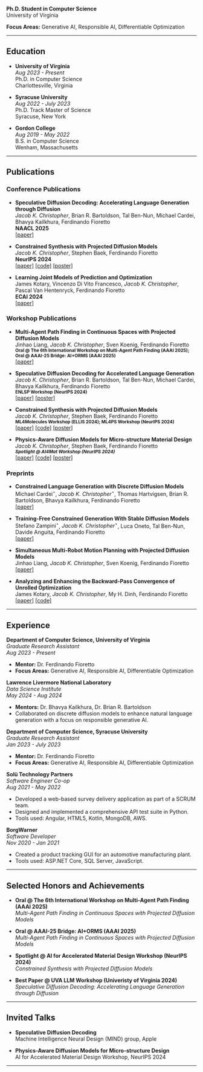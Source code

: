**Ph.D. Student in Computer Science**  
University of Virginia  

**Focus Areas:** Generative AI, Responsible AI, Differentiable Optimization  

---

## Education

- **University of Virginia**  
  *Aug 2023 - Present*  
  Ph.D. in Computer Science  
  Charlottesville, Virginia  

- **Syracuse University**  
  *Aug 2022 - July 2023*  
  Ph.D. Track Master of Science  
  Syracuse, New York  

- **Gordon College**  
  *Aug 2019 - May 2022*  
  B.S. in Computer Science  
  Wenham, Massachusetts  

---

## Publications

### Conference Publications

- **Speculative Diffusion Decoding: Accelerating Language Generation through Diffusion**  
  *Jacob K. Christopher*, Brian R. Bartoldson, Tal Ben-Nun, Michael Cardei, Bhavya Kailkhura, Ferdinando Fioretto  
  **NAACL 2025**  
  [[paper]](https://arxiv.org/abs/2408.05636)

- **Constrained Synthesis with Projected Diffusion Models**  
  *Jacob K. Christopher*, Stephen Baek, Ferdinando Fioretto  
  **NeurIPS 2024**  
  [[paper]](https://arxiv.org/abs/2402.03559) [[code]](https://github.com/RAISELab-atUVA/Projected-Diffusion) [[poster]](https://neurips.cc/virtual/2024/poster/95942)

- **Learning Joint Models of Prediction and Optimization**  
  James Kotary, Vincenzo Di Vito Francesco, *Jacob K. Christopher*, Pascal Van Hentenryck, Ferdinando Fioretto  
  **ECAI 2024**  
  [[paper]](https://arxiv.org/abs/2409.04898)

### Workshop Publications

- **Multi-Agent Path Finding in Continuous Spaces with Projected Diffusion Models**  
  Jinhao Liang, *Jacob K. Christopher*, Sven Koenig, Ferdinando Fioretto  
  <small>**Oral @ The 6th International Workshop on Multi-Agent Path Finding (AAAI 2025); Oral @ AAAI-25 Bridge: AI+ORMS (AAAI 2025)**</small>  
  [[paper]](https://arxiv.org/abs/2412.17993)

- **Speculative Diffusion Decoding for Accelerated Language Generation**  
  *Jacob K. Christopher*, Brian R. Bartoldson, Tal Ben-Nun, Michael Cardei, Bhavya Kailkhura, Ferdinando Fioretto  
  <small>**ENLSP Workshop (NeurIPS 2024)**</small>  
  [[paper]](https://neurips2024-enlsp.github.io/papers/paper_68.pdf) [[poster]](https://neurips.cc/virtual/2024/poster/106484)

- **Constrained Synthesis with Projected Diffusion Models**  
  *Jacob K. Christopher*, Stephen Baek, Ferdinando Fioretto  
  <small>**ML4Molecules Workshop (ELLIS 2024); ML4PS Workshop (NeurIPS 2024)**</small>  
  [[paper]](https://arxiv.org/abs/2402.03559) [[code]](https://github.com/RAISELab-atUVA/Projected-Diffusion) [[poster]](https://neurips.cc/virtual/2024/poster/100112)

- **Physics-Aware Diffusion Models for Micro-structure Material Design**  
  *Jacob K. Christopher*, Stephen Baek, Ferdinando Fioretto  
  <small>***Spotlight @ AI4Mat Workshop (NeurIPS 2024)***</small>  
  [[paper]](https://openreview.net/pdf?id=l13UI4nvGz) [[code]](https://github.com/RAISELab-atUVA/Projected-Diffusion) [[poster]](https://neurips.cc/virtual/2024/poster/103734)

### Preprints

- **Constrained Language Generation with Discrete Diffusion Models**  
  $\text{Michael Cardei}^\star$, $\textit{Jacob K. Christopher}^\star$, Thomas Hartvigsen, Brian R. Bartoldson, Bhavya Kailkhura, Ferdinando Fioretto  
  [[paper]](https://arxiv.org/abs/2503.09790)

- **Training-Free Constrained Generation With Stable Diffusion Models**  
  $\text{Stefano Zampini}^\star$, $\textit{Jacob K. Christopher}^\star$, Luca Oneto, Tal Ben-Nun, Davide Anguita, Ferdinando Fioretto  
  [[paper]](https://arxiv.org/abs/2502.05625)

- **Simultaneous Multi-Robot Motion Planning with Projected Diffusion Models**  
  Jinhao Liang, *Jacob K. Christopher*, Sven Koenig, Ferdinando Fioretto  
  [[paper]](https://arxiv.org/abs/2502.03607)

- **Analyzing and Enhancing the Backward-Pass Convergence of Unrolled Optimization**  
  James Kotary, *Jacob K. Christopher*, My H. Dinh, Ferdinando Fioretto  
  [[paper]](https://arxiv.org/abs/2312.17394) [[code]](https://github.com/fold-opt/fold-opt/tree/main)

---

## Experience

**Department of Computer Science, University of Virginia**  
*Graduate Research Assistant*  
*Aug 2023 - Present*  
- **Mentor:** Dr. Ferdinando Fioretto  
- **Focus Areas:** Generative AI, Responsible AI, Differentiable Optimization  

**Lawrence Livermore National Laboratory**  
*Data Science Institute*  
*May 2024 - Aug 2024*  
- **Mentors:** Dr. Bhavya Kailkhura, Dr. Brian R. Bartoldson  
- Collaborated on discrete diffusion models to enhance natural language generation with a focus on responsible generative AI.  

**Department of Computer Science, Syracuse University**  
*Graduate Research Assistant*  
*Jan 2023 - July 2023*  
- **Mentor:** Dr. Ferdinando Fioretto  
- **Focus Areas:** Generative AI, Responsible AI, Differentiable Optimization  

**Solü Technology Partners**  
*Software Engineer Co-op*  
*Aug 2021 - May 2022*  
- Developed a web-based survey delivery application as part of a SCRUM team.  
- Designed and implemented a comprehensive API test suite in Python.  
- Tools used: Angular, HTML5, Kotlin, MongoDB, AWS.  

**BorgWarner**  
*Software Developer*  
*Nov 2020 - Jan 2021*  
- Created a product tracking GUI for an automotive manufacturing plant.  
- Tools used: ASP.NET Core, SQL Server, JavaScript.  

---

## Selected Honors and Achievements

- **Oral @ The 6th International Workshop on Multi-Agent Path Finding (AAAI 2025)**  
  *Multi-Agent Path Finding in Continuous Spaces with Projected Diffusion Models*

- **Oral @ AAAI-25 Bridge: AI+ORMS (AAAI 2025)**  
  *Multi-Agent Path Finding in Continuous Spaces with Projected Diffusion Models*

- **Spotlight @ AI for Accelerated Material Design Workshop (NeurIPS 2024)**  
  *Constrained Synthesis with Projected Diffusion Models*

- **Best Paper @ UVA LLM Workshop (Univeristy of Virginia 2024)**  
  *Speculative Diffusion Decoding: Accelerating Language Generation through Diffusion*

---

## Invited Talks

- **Speculative Diffusion Decoding**  
  Machine Intelligence Neural Design (MIND) group, Apple

- **Physics-Aware Diffusion Models for Micro-structure Design**  
  AI for Accelerated Material Design Workshop, NeurIPS 2024

---


